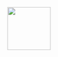 <div id="header" align="center">
  <img src="https://media.giphy.com/media/v1.Y2lkPTc5MGI3NjExaXdyeHFrZDl0Nmx6Mjh0N3h1cGR4MXczeGRrMW1oeGtkeWM2ZzZydSZlcD12MV9pbnRlcm5hbF9naWZfYnlfaWQmY3Q9cw/M9gbBd9nbDrOTu1Mqx/giphy.gif" width="100"/>
</div>
